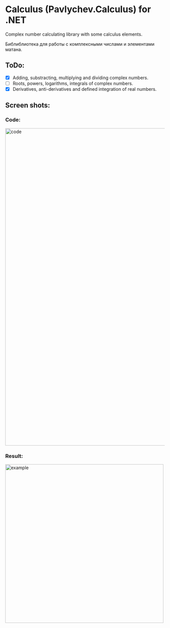 # Calculus (Pavlychev.Calculus) for .NET
Complex number calculating library with some calculus elements.

Библиблиотека для работы с комплексными числами и элементами матана.

## ToDo:
- [X] Adding, substracting, multiplying and dividing complex numbers.
- [ ] Roots, powers, logarithms, integrals of complex numbers.
- [X] Derivatives, anti-derivatives and defined integration of real numbers.

## Screen shots:

### Code:
<img width="1000" alt="code" src="https://user-images.githubusercontent.com/44994888/161511389-fd7e3af7-7fc3-400d-be1a-7d03b5e0a583.png">

### Result:
<img width="500" alt="example" src="https://user-images.githubusercontent.com/44994888/161511219-75978486-6e7a-469e-a2ef-cef4966114a2.png">
